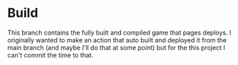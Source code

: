 # Build

This branch contains the fully built and compiled game that pages deploys. I originally wanted to make an action that auto built and deployed it from the main branch (and maybe I'll do that at some point) but for the this project I can't commit the time to that.
